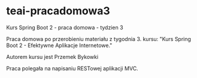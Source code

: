 # teai-pracadomowa3
Kurs Spring Boot 2 - praca domowa - tydzien 3

Praca domowa po przerobieniu materiału z tygodnia 3. kursu:
"Kurs Spring Boot 2 - Efektywne Aplikacje Internetowe."

Autorem kursu jest Przemek Bykowki

Praca polegała na napisaniu RESTowej aplikacji MVC.


